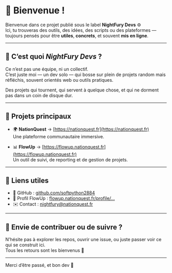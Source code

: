 # 👋 Bienvenue !

Bienvenue dans ce projet publié sous le label **NightFury Devs** ⚙️  
Ici, tu trouveras des outils, des idées, des scripts ou des plateformes — toujours pensés pour être **utiles**, **concrets**, et souvent **mis en ligne**.

---

## 🧠 C’est quoi *NightFury Devs* ?

Ce n’est pas une équipe, ni un collectif.  
C’est juste moi — un dev solo — qui bosse sur plein de projets random mais réfléchis, souvent orientés web ou outils pratiques.

Des projets qui tournent, qui servent à quelque chose, et qui ne dorment pas dans un coin de disque dur.

---

## 🚀 Projets principaux

- 🌍 **NationQuest** → [https://nationquest.fr](https://nationquest.fr)  
  Une plateforme communautaire immersive.

- 📊 **FlowUp** → [https://flowup.nationquest.fr](https://flowup.nationquest.fr)  
  Un outil de suivi, de reporting et de gestion de projets.

---

## 📎 Liens utiles

- 🔗 GitHub : [github.com/softpython2884](https://github.com/softpython2884)
- 📇 Profil FlowUp : [flowup.nationquest.fr/profile/...](https://flowup.nationquest.fr/profile/842f5fb0-3749-4f4c-8cba-7cea89f84b04)
- ✉️ Contact : [nightfury@nationquest.fr](mailto:nightfury@nationquest.fr)

---

## 🤝 Envie de contribuer ou de suivre ?

N’hésite pas à explorer les repos, ouvrir une issue, ou juste passer voir ce qui se construit ici.  
Tous les retours sont les bienvenus 🚧

---

Merci d’être passé, et bon dev 🔧
